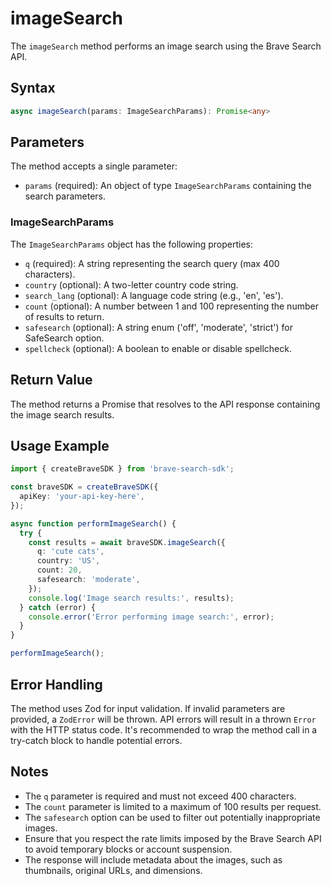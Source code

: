 # imageSearch

The `imageSearch` method performs an image search using the Brave Search API.

## Syntax

```typescript
async imageSearch(params: ImageSearchParams): Promise<any>
```

## Parameters

The method accepts a single parameter:

- `params` (required): An object of type `ImageSearchParams` containing the search parameters.

### ImageSearchParams

The `ImageSearchParams` object has the following properties:

- `q` (required): A string representing the search query (max 400 characters).
- `country` (optional): A two-letter country code string.
- `search_lang` (optional): A language code string (e.g., 'en', 'es').
- `count` (optional): A number between 1 and 100 representing the number of results to return.
- `safesearch` (optional): A string enum ('off', 'moderate', 'strict') for SafeSearch option.
- `spellcheck` (optional): A boolean to enable or disable spellcheck.

## Return Value

The method returns a Promise that resolves to the API response containing the image search results.

## Usage Example

```typescript
import { createBraveSDK } from 'brave-search-sdk';

const braveSDK = createBraveSDK({
  apiKey: 'your-api-key-here',
});

async function performImageSearch() {
  try {
    const results = await braveSDK.imageSearch({
      q: 'cute cats',
      country: 'US',
      count: 20,
      safesearch: 'moderate',
    });
    console.log('Image search results:', results);
  } catch (error) {
    console.error('Error performing image search:', error);
  }
}

performImageSearch();
```

## Error Handling

The method uses Zod for input validation. If invalid parameters are provided, a `ZodError` will be thrown. API errors will result in a thrown `Error` with the HTTP status code. It's recommended to wrap the method call in a try-catch block to handle potential errors.

## Notes

- The `q` parameter is required and must not exceed 400 characters.
- The `count` parameter is limited to a maximum of 100 results per request.
- The `safesearch` option can be used to filter out potentially inappropriate images.
- Ensure that you respect the rate limits imposed by the Brave Search API to avoid temporary blocks or account suspension.
- The response will include metadata about the images, such as thumbnails, original URLs, and dimensions.

